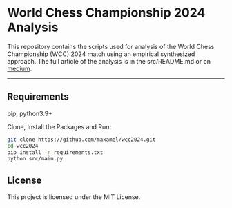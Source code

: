 # World Chess Championship 2024 Analysis

This repository contains the scripts used for analysis of the World Chess Championship (WCC) 2024 match using an empirical synthesized approach. 
The full article of the analysis is in the src/README.md or on [medium](https://medium.com/@maxamel2002/2024-world-chess-championship-analysis-empirical-synthesized-approach-98dd79920d2b). 

---

## Requirements

pip, python3.9+

Clone, Install the Packages and Run:

```bash
git clone https://github.com/maxamel/wcc2024.git
cd wcc2024
pip install -r requirements.txt
python src/main.py
```

## License

This project is licensed under the MIT License.
